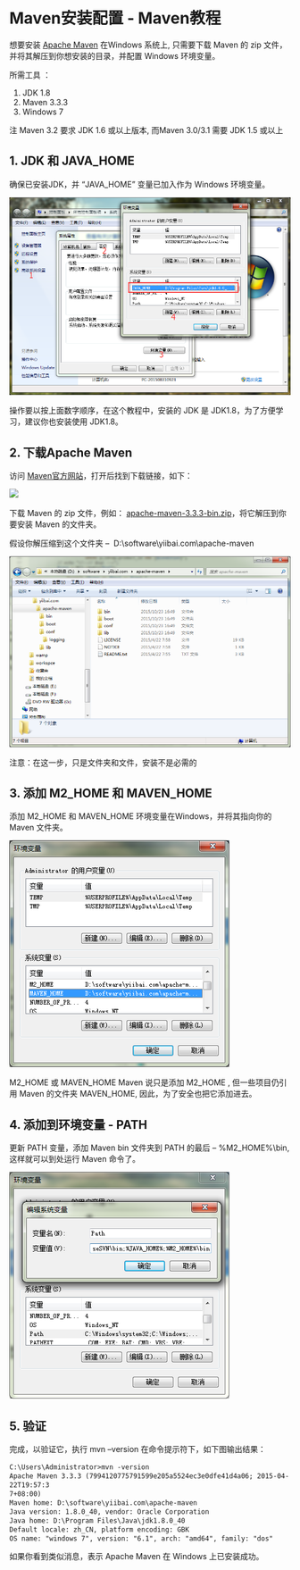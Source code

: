 # Maven安装配置 - Maven教程

想要安装 [Apache Maven](http://maven.apache.org/) 在Windows 系统上, 只需要下载 Maven 的 zip 文件，并将其解压到你想安装的目录，并配置 Windows 环境变量。

所需工具 ：

1.  JDK 1.8
2.  Maven 3.3.3
3.  Windows 7

注
Maven 3.2 要求 JDK 1.6 或以上版本, 而Maven 3.0/3.1 需要 JDK 1.5 或以上

## 1\. JDK 和 JAVA_HOME

确保已安装JDK，并 “JAVA_HOME” 变量已加入作为 Windows 环境变量。

![](../img/1-151125203211622.png)

操作要以按上面数字顺序，在这个教程中，安装的 JDK 是 JDK1.8，为了方便学习，建议你也安装使用 JDK1.8。

## 2\. 下载Apache Maven

访问 [Maven官方网站](http://maven.apache.org/download.cgi)，打开后找到下载链接，如下：

![](http://www.yiibai.comimg/1-15112520322M44.png)



下载 Maven 的 zip 文件，例如： [apache-maven-3.3.3-bin.zip](http://mirrors.cnnic.cn/apache/maven/maven-3/3.3.3/binaries/apache-maven-3.3.3-bin.zip)，将它解压到你要安装 Maven 的文件夹。

假设你解压缩到这个文件夹 –  D:\software\yiibai.com\apache-maven

![](../img/1-1511252033545L.png)

注意：在这一步，只是文件夹和文件，安装不是必需的

## 3\. 添加 M2_HOME 和 MAVEN_HOME

添加 M2_HOME 和 MAVEN_HOME 环境变量在Windows，并将其指向你的 Maven 文件夹。

![](../img/1-151125203424530.png)



M2_HOME 或 MAVEN_HOME
Maven 说只是添加 M2_HOME , 但一些项目仍引用 Maven 的文件夹 MAVEN_HOME, 因此，为了安全也把它添加进去。

## 4\. 添加到环境变量 - PATH

更新 PATH 变量，添加 Maven bin 文件夹到 PATH 的最后 – %M2_HOME%\bin, 这样就可以到处运行 Maven 命令了。

![](../img/1-151125203445R1.png)



## 5\. 验证

完成，以验证它，执行 mvn –version 在命令提示符下，如下图输出结果：

```
C:\Users\Administrator>mvn -version
Apache Maven 3.3.3 (7994120775791599e205a5524ec3e0dfe41d4a06; 2015-04-22T19:57:3
7+08:00)
Maven home: D:\software\yiibai.com\apache-maven
Java version: 1.8.0_40, vendor: Oracle Corporation
Java home: D:\Program Files\Java\jdk1.8.0_40
Default locale: zh_CN, platform encoding: GBK
OS name: "windows 7", version: "6.1", arch: "amd64", family: "dos"
```

如果你看到类似消息，表示 Apache Maven 在 Windows 上已安装成功。

